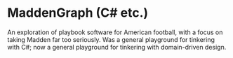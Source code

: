 # MaddenGraph (C# etc.)

An exploration of playbook software for American football, with a focus
on taking Madden far too seriously. Was a general playground for
tinkering with C#; now a general playground for tinkering with
domain-driven design.
